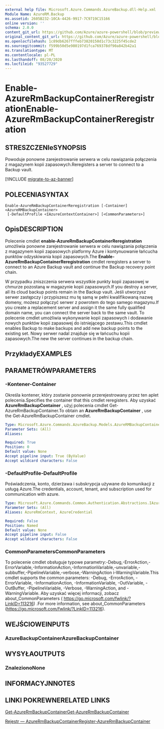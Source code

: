 ```yaml
---
external help file: Microsoft.Azure.Commands.AzureBackup.dll-Help.xml
Module Name: AzureRM.Backup
ms.assetid: 2605B232-10CA-4426-9917-7C9719C15166
online version: ''
schema: 2.0.0
content_git_url: https://github.com/Azure/azure-powershell/blob/preview/src/ResourceManager/AzureBackup/Commands.AzureBackup/help/Enable-AzureRmBackupContainerReregistration.md
original_content_git_url: https://github.com/Azure/azure-powershell/blob/preview/src/ResourceManager/AzureBackup/Commands.AzureBackup/help/Enable-AzureRmBackupContainerReregistration.md
ms.openlocfilehash: 1c89db6267fffeb73820150d1c73c3225f45cde2
ms.sourcegitcommit: f599b50d5e980197d1fca769378df90a842b42a1
ms.translationtype: MT
ms.contentlocale: pl-PL
ms.lasthandoff: 08/20/2020
ms.locfileid: "93527729"
---
```

# <span data-ttu-id="b3e20-101">Enable-AzureRmBackupContainerReregistration</span><span class="sxs-lookup"><span data-stu-id="b3e20-101">Enable-AzureRmBackupContainerReregistration</span></span>

## <span data-ttu-id="b3e20-102">STRESZCZENIe</span><span class="sxs-lookup"><span data-stu-id="b3e20-102">SYNOPSIS</span></span>
<span data-ttu-id="b3e20-103">Powoduje ponowne zarejestrowanie serwera w celu nawiązania połączenia z magazynem kopii zapasowych.</span><span class="sxs-lookup"><span data-stu-id="b3e20-103">Reregisters a server to connect to a Backup vault.</span></span>

[!INCLUDE [migrate-to-az-banner](../../includes/migrate-to-az-banner.md)]

## <span data-ttu-id="b3e20-104">POLECENIA</span><span class="sxs-lookup"><span data-stu-id="b3e20-104">SYNTAX</span></span>

```
Enable-AzureRmBackupContainerReregistration [-Container] <AzureRMBackupContainer>
 [-DefaultProfile <IAzureContextContainer>] [<CommonParameters>]
```

## <span data-ttu-id="b3e20-105">Opis</span><span class="sxs-lookup"><span data-stu-id="b3e20-105">DESCRIPTION</span></span>
<span data-ttu-id="b3e20-106">Polecenie cmdlet **enable-AzureRmBackupContainerReregistration** umożliwia ponowne zarejestrowanie serwera w celu nawiązania połączenia z magazynem kopii zapasowych platformy Azure i kontynuowanie łańcucha punktów odzyskiwania kopii zapasowych.</span><span class="sxs-lookup"><span data-stu-id="b3e20-106">The **Enable-AzureRmBackupContainerReregistration** cmdlet reregisters a server to connect to an Azure Backup vault and continue the Backup recovery point chain.</span></span>

<span data-ttu-id="b3e20-107">W przypadku zniszczenia serwera wszystkie punkty kopii zapasowej w chmurze pozostaną w magazynie kopii zapasowych.</span><span class="sxs-lookup"><span data-stu-id="b3e20-107">If you destroy a server, all its cloud backup points remain in the Backup vault.</span></span>
<span data-ttu-id="b3e20-108">Jeśli utworzysz serwer zastępczy i przypiszesz mu tę samą w pełni kwalifikowaną nazwę domeny, możesz połączyć serwer z powrotem do tego samego magazynu.</span><span class="sxs-lookup"><span data-stu-id="b3e20-108">If you create a replacement server and assign it the same fully qualified domain name, you can connect the server back to the same vault.</span></span>
<span data-ttu-id="b3e20-109">To polecenie cmdlet umożliwia wykonywanie kopii zapasowych i dodawanie nowych punktów kopii zapasowej do istniejącego zestawu.</span><span class="sxs-lookup"><span data-stu-id="b3e20-109">This cmdlet enables Backup to make backups and add new backup points to the existing set.</span></span>
<span data-ttu-id="b3e20-110">Nowy serwer nadal znajduje się w łańcuchu kopii zapasowych.</span><span class="sxs-lookup"><span data-stu-id="b3e20-110">The new the server continues in the backup chain.</span></span>

## <span data-ttu-id="b3e20-111">Przykłady</span><span class="sxs-lookup"><span data-stu-id="b3e20-111">EXAMPLES</span></span>

## <span data-ttu-id="b3e20-112">PARAMETRÓW</span><span class="sxs-lookup"><span data-stu-id="b3e20-112">PARAMETERS</span></span>

### <span data-ttu-id="b3e20-113">-Kontener</span><span class="sxs-lookup"><span data-stu-id="b3e20-113">-Container</span></span>
<span data-ttu-id="b3e20-114">Określa kontener, który zostanie ponownie przerejestrowany przez ten aplet polecenia.</span><span class="sxs-lookup"><span data-stu-id="b3e20-114">Specifies the container that this cmdlet reregisters.</span></span>
<span data-ttu-id="b3e20-115">Aby uzyskać **AzureRmBackupContainer** , użyj polecenia cmdlet Get-AzureRmBackupContainer.</span><span class="sxs-lookup"><span data-stu-id="b3e20-115">To obtain an **AzureRmBackupContainer** , use the Get-AzureRmBackupContainer cmdlet.</span></span>

```yaml
Type: Microsoft.Azure.Commands.AzureBackup.Models.AzureRMBackupContainer
Parameter Sets: (All)
Aliases: 

Required: True
Position: 0
Default value: None
Accept pipeline input: True (ByValue)
Accept wildcard characters: False
```

### <span data-ttu-id="b3e20-116">-DefaultProfile</span><span class="sxs-lookup"><span data-stu-id="b3e20-116">-DefaultProfile</span></span>
<span data-ttu-id="b3e20-117">Poświadczenia, konto, dzierżawa i subskrypcja używane do komunikacji z usługą Azure.</span><span class="sxs-lookup"><span data-stu-id="b3e20-117">The credentials, account, tenant, and subscription used for communication with azure.</span></span>

```yaml
Type: Microsoft.Azure.Commands.Common.Authentication.Abstractions.IAzureContextContainer
Parameter Sets: (All)
Aliases: AzureRmContext, AzureCredential

Required: False
Position: Named
Default value: None
Accept pipeline input: False
Accept wildcard characters: False
```

### <span data-ttu-id="b3e20-118">CommonParameters</span><span class="sxs-lookup"><span data-stu-id="b3e20-118">CommonParameters</span></span>
<span data-ttu-id="b3e20-119">To polecenie cmdlet obsługuje typowe parametry:-Debug,-ErrorAction,-ErrorVariable,-InformationAction,-InformationVariable,-unvariable,-subbuffer,-PipelineVariable,-verbose,-WarningAction i-WarningVariable.</span><span class="sxs-lookup"><span data-stu-id="b3e20-119">This cmdlet supports the common parameters: -Debug, -ErrorAction, -ErrorVariable, -InformationAction, -InformationVariable, -OutVariable, -OutBuffer, -PipelineVariable, -Verbose, -WarningAction, and -WarningVariable.</span></span> <span data-ttu-id="b3e20-120">Aby uzyskać więcej informacji, zobacz about_CommonParameters ( https://go.microsoft.com/fwlink/?LinkID=113216) .</span><span class="sxs-lookup"><span data-stu-id="b3e20-120">For more information, see about_CommonParameters (https://go.microsoft.com/fwlink/?LinkID=113216).</span></span>

## <span data-ttu-id="b3e20-121">WEJŚCIOWE</span><span class="sxs-lookup"><span data-stu-id="b3e20-121">INPUTS</span></span>

### <span data-ttu-id="b3e20-122">AzureBackupContainer</span><span class="sxs-lookup"><span data-stu-id="b3e20-122">AzureBackupContainer</span></span>

## <span data-ttu-id="b3e20-123">WYSYŁA</span><span class="sxs-lookup"><span data-stu-id="b3e20-123">OUTPUTS</span></span>

### <span data-ttu-id="b3e20-124">Znaleziono</span><span class="sxs-lookup"><span data-stu-id="b3e20-124">None</span></span>

## <span data-ttu-id="b3e20-125">INFORMACYJN</span><span class="sxs-lookup"><span data-stu-id="b3e20-125">NOTES</span></span>

## <span data-ttu-id="b3e20-126">LINKI POKREWNE</span><span class="sxs-lookup"><span data-stu-id="b3e20-126">RELATED LINKS</span></span>

[<span data-ttu-id="b3e20-127">Get-AzureRmBackupContainer</span><span class="sxs-lookup"><span data-stu-id="b3e20-127">Get-AzureRmBackupContainer</span></span>](./Get-AzureRmBackupContainer.md)

[<span data-ttu-id="b3e20-128">Rejestr — AzureRmBackupContainer</span><span class="sxs-lookup"><span data-stu-id="b3e20-128">Register-AzureRmBackupContainer</span></span>](./Register-AzureRmBackupContainer.md)


